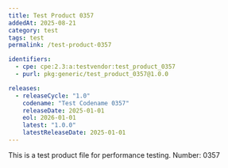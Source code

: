 ```yaml
---
title: Test Product 0357
addedAt: 2025-08-21
category: test
tags: test
permalink: /test-product-0357

identifiers:
  - cpe: cpe:2.3:a:testvendor:test_product_0357
  - purl: pkg:generic/test_product_0357@1.0.0

releases:
  - releaseCycle: "1.0"
    codename: "Test Codename 0357"
    releaseDate: 2025-01-01
    eol: 2026-01-01
    latest: "1.0.0"
    latestReleaseDate: 2025-01-01
---
```


This is a test product file for performance testing. Number: 0357
